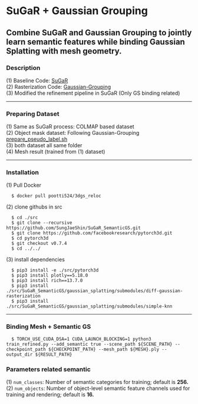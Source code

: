 # SuGaR + Gaussian Grouping
## Combine SuGaR and Gaussian Grouping to jointly learn semantic features while binding Gaussian Splatting with mesh geometry.

### Description
(1) Baseline Code: [SuGaR](https://github.com/Anttwo/SuGaR.git) <br>
(2) Rasterization Code: [Gaussian-Grouping](https://github.com/lkeab/gaussian-grouping.git) <br>
(3) Modified the refinement pipeline in SuGaR (Only GS binding related) <br>

---
### Preparing Dataset
(1) Same as SuGaR process: COLMAP based dataset <br>
(2) Object mask dataset: Following Gaussian-Grouping [prepare_pseudo_label.sh](https://github.com/lkeab/gaussian-grouping/blob/0ab60afed3385b717c985af1d30a20f7b0884c89/script/prepare_pseudo_label.sh) <br>
(3) both dataset all same folder <br>
(4) Mesh result (trained from (1) dataset)

---
### Installation
(1) Pull Docker 
  ```
    $ docker pull pootti524/3dgs_reloc
  ```

(2) clone githubs in src
  ```
    $ cd ./src
    $ git clone --recursive https://github.com/SungJaeShin/SuGaR_SemanticGS.git
    $ git clone https://github.com/facebookresearch/pytorch3d.git
    $ cd pytorch3d
    $ git checkout v0.7.4
    $ cd ../../
  ```

(3) install dependencies
  ```
    $ pip3 install -e ./src/pytorch3d
    $ pip3 install plotly==5.18.0
    $ pip3 install rich==13.7.0
    $ pip3 install ./src/SuGaR_SemanticGS/gaussian_splatting/submodules/diff-gaussian-rasterization
    $ pip3 install ./src/SuGaR_SemanticGS/gaussian_splatting/submodules/simple-knn
  ```

---
### Binding Mesh + Semantic GS
```
  $ TORCH_USE_CUDA_DSA=1 CUDA_LAUNCH_BLOCKING=1 python3 train_refined.py --add_semantic true --scene_path ${SCENE_PATH} --checkpoint_path ${CHECKPOINT_PATH} --mesh_path ${MESH}.ply --output_dir ${RESULT_PATH}
```

### Parameters related semantic 
(1) `num_classes`: Number of semantic categories for training; default is **256.** <br>
(2) `num_objects`: Number of object-level semantic feature channels used for training and rendering; default is **16.**
